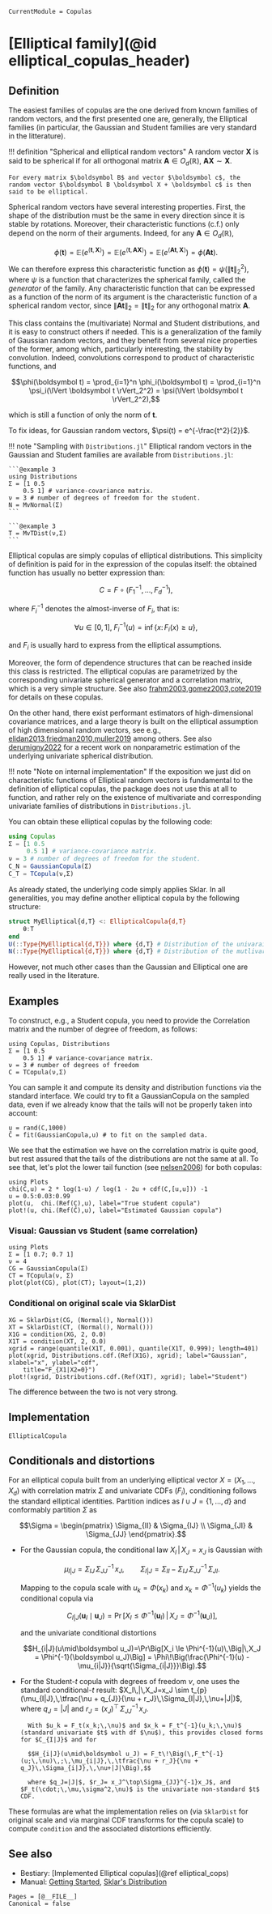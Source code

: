 ```@meta
CurrentModule = Copulas
```
# [Elliptical family](@id elliptical_copulas_header)

## Definition

The easiest families of copulas are the one derived from known families of random vectors, and the first presented one are, generally, the Elliptical families (in particular, the Gaussian and Student families are very standard in the litterature). 

!!! definition "Spherical and elliptical random vectors" 
    A random vector $\boldsymbol X$ is said to be spherical if for all orthogonal matrix $\boldsymbol A \in O_d(\mathbb R)$, $\boldsymbol A\boldsymbol X \sim \boldsymbol X$. 

    For every matrix $\boldsymbol B$ and vector $\boldsymbol c$, the random vector $\boldsymbol B \boldsymbol X + \boldsymbol c$ is then said to be elliptical.


Spherical random vectors have several interesting properties. First, the shape of the distribution must be the same in every direction since it is stable by rotations. Moreover, their characteristic functions (c.f.) only depend on the norm of their arguments. Indeed, for any $\boldsymbol A \in O_d(\mathbb R)$, 
```math
\phi(\boldsymbol t) = \mathbb E\left(e^{\langle \boldsymbol t, \boldsymbol X \rangle}\right)= \mathbb E\left(e^{\langle \boldsymbol t, \boldsymbol A\boldsymbol X \rangle}\right) = \mathbb E\left(e^{\langle \boldsymbol A\boldsymbol t, \boldsymbol X \rangle}\right) = \phi(\boldsymbol A\boldsymbol t).
```

We can therefore express this characteristic function as $\phi(\boldsymbol t) = \psi(\lVert \boldsymbol t \rVert_2^2)$, where $\psi$ is a function that characterizes the spherical family, called the *generator* of the family. Any characteristic function that can be expressed as a function of the norm of its argument is the characteristic function of a spherical random vector, since $\lVert \boldsymbol A \boldsymbol t \rVert_2 = \lVert \boldsymbol t \rVert_2$ for any orthogonal matrix $\boldsymbol A$. 

This class contains the (multivariate) Normal and Student distributions, and it is easy to construct others if needed. This is a generalization of the family of Gaussian random vectors, and they benefit from several nice properties of the former, among which, particularly interesting, the stability by convolution. Indeed, convolutions correspond to product of characteristic functions, and
```math
\phi(\boldsymbol t) = \prod_{i=1}^n \phi_i(\boldsymbol t) = \prod_{i=1}^n \psi_i(\lVert \boldsymbol t \rVert_2^2) = \psi(\lVert \boldsymbol t \rVert_2^2),
```
which is still a function of only the norm of $\boldsymbol t$. 

To fix ideas, for Gaussian random vectors, $\psi(t) = e^{-\frac{t^2}{2}}$.

!!! note "Sampling with `Distributions.jl`"
    Elliptical random vectors in the Gaussian and Student families are available from `Distributions.jl`:

    ```@example 3
    using Distributions
    Σ = [1 0.5
        0.5 1] # variance-covariance matrix.
    ν = 3 # number of degrees of freedom for the student.
    N = MvNormal(Σ)
    ```

    ```@example 3
    T = MvTDist(ν,Σ)
    ```



Elliptical copulas are simply copulas of elliptical distributions. This simplicity of definition is paid for in the expression of the copulas itself: the obtained function has usually no better expression than: 
```math
C = F \circ (F_1^{-1},...,F_d^{-1}),
```
where $F_i^{-1}$ denotes the almost-inverse of $F_i$, that is: 
```math
\forall u \in [0,1],\;F_i^{-1}(u) = \inf\left\{x :\, F_i(x) \ge u\right\},
```
and $F_i$ is usually hard to express from the elliptical assumptions.

Moreover, the form of dependence structures that can be reached inside this class is restricted. The elliptical copulas are parametrized by the corresponding univariate spherical generator and a correlation matrix, which is a very simple structure. See also [frahm2003,gomez2003,cote2019](@cite) for details on these copulas. 

On the other hand, there exist performant estimators of high-dimensional covariance matrices, and a large theory is built on the elliptical assumption of high dimensional random vectors, see e.g., [elidan2013,friedman2010,muller2019](@cite) among others. See also [derumigny2022](@cite) for a recent work on nonparametric estimation of the underlying univariate spherical distribution. 


!!! note "Note on internal implementation"
    If the exposition we just did on characteristic functions of Elliptical random vectors is fundamental to the definition of elliptical copulas, the package does not use this at all to function, and rather rely on the existence of multivariate and corresponding univariate families of distributions in `Distributions.jl`. 


You can obtain these elliptical copulas by the following code: 
```julia
using Copulas
Σ = [1 0.5
     0.5 1] # variance-covariance matrix.
ν = 3 # number of degrees of freedom for the student.
C_N = GaussianCopula(Σ)
C_T = TCopula(ν,Σ)
```

As already stated, the underlying code simply applies Sklar. In all generalities, you may define another elliptical copula by the following structure: 

```julia
struct MyElliptical{d,T} <: EllipticalCopula{d,T}
    θ:T
end
U(::Type{MyElliptical{d,T}}) where {d,T} # Distribution of the univaraite marginals, Normal() for the Gaussian case. 
N(::Type{MyElliptical{d,T}}) where {d,T} # Distribution of the mutlivariate random vector, MvNormal(\Sigma) for the Gaussian case. 
```

However, not much other cases than the Gaussian and Elliptical one are really used in the literature.

## Examples

To construct, e.g., a Student copula, you need to provide the Correlation matrix and the number of degree of freedom, as follows: 

```@example 4
using Copulas, Distributions
Σ = [1 0.5
    0.5 1] # variance-covariance matrix.
ν = 3 # number of degrees of freedom
C = TCopula(ν,Σ)
```

You can sample it and compute its density and distribution functions via the standard interface. We could try to fit a GaussianCopula on the sampled data, even if we already know that the tails will not be properly taken into account: 

```@example 4
u = rand(C,1000)
Ĉ = fit(GaussianCopula,u) # to fit on the sampled data. 
```

We see that the estimation we have on the correlation matrix is quite good, but rest assured that the tails of the distributions are not the same at all. To see that, let's plot the lower tail function (see [nelsen2006](@cite)) for both copulas: 

```@example 4
using Plots
chi(C,u) = 2 * log(1-u) / log(1 - 2u + cdf(C,[u,u])) -1
u = 0.5:0.03:0.99
plot(u,  chi.(Ref(C),u), label="True student copula")
plot!(u, chi.(Ref(Ĉ),u), label="Estimated Gaussian copula")
``` 

### Visual: Gaussian vs Student (same correlation)

```@example 4
using Plots
Σ = [1 0.7; 0.7 1]
ν = 4
CG = GaussianCopula(Σ)
CT = TCopula(ν, Σ)
plot(plot(CG), plot(CT); layout=(1,2))
```

### Conditional on original scale via SklarDist

```@example 4
XG = SklarDist(CG, (Normal(), Normal()))
XT = SklarDist(CT, (Normal(), Normal()))
X1G = condition(XG, 2, 0.0)
X1T = condition(XT, 2, 0.0)
xgrid = range(quantile(X1T, 0.001), quantile(X1T, 0.999); length=401)
plot(xgrid, Distributions.cdf.(Ref(X1G), xgrid); label="Gaussian", xlabel="x", ylabel="cdf",
    title="F_{X1|X2=0}")
plot!(xgrid, Distributions.cdf.(Ref(X1T), xgrid); label="Student")
```

The difference between the two is not very strong. 

## Implementation

```@docs
EllipticalCopula
```


## Conditionals and distortions

For an elliptical copula built from an underlying elliptical vector $X=(X_1,\dots,X_d)$ with correlation matrix $\Sigma$ and univariate CDFs $(F_i)$, conditioning follows the standard elliptical identities. Partition indices as $I\cup J=\{1,\dots,d\}$ and conformably partition $\Sigma$ as

$$\Sigma = \begin{pmatrix} \Sigma_{II} & \Sigma_{IJ} \\ \Sigma_{JI} & \Sigma_{JJ} \end{pmatrix}.$$

- For the Gaussian copula, the conditional law $X_I\,|\,X_J=x_J$ is Gaussian with

    $$\mu_{I|J} = \Sigma_{IJ}\,\Sigma_{JJ}^{-1}\,x_J, \qquad
    \Sigma_{I|J} = \Sigma_{II} - \Sigma_{IJ}\,\Sigma_{JJ}^{-1}\,\Sigma_{JI}.$$

    Mapping to the copula scale with $u_k = \Phi(x_k)$ and $x_k = \Phi^{-1}(u_k)$ yields the conditional copula via

    $$C_{I|J}(\boldsymbol u_I\mid\boldsymbol u_J) = \Pr\Big[X_I \le \Phi^{-1}(\boldsymbol u_I)\,\Big|\,X_J = \Phi^{-1}(\boldsymbol u_J)\Big],$$

    and the univariate conditional distortions

    $$H_{i|J}(u\mid\boldsymbol u_J)=\Pr\Big[X_i \le \Phi^{-1}(u)\,\Big|\,X_J = \Phi^{-1}(\boldsymbol u_J)\Big] = \Phi\!\Big(\frac{\Phi^{-1}(u) - \mu_{i|J}}{\sqrt{\Sigma_{i|J}}}\Big).$$

- For the Student-$t$ copula with degrees of freedom $\nu$, one uses the standard conditional-$t$ result: $X_I\,|\,X_J=x_J \sim t_{p}(\mu_{I|J},\,\tfrac{\nu + q_{J}}{\nu + r_J}\,\Sigma_{I|J},\,\nu+|J|)$, where $q_J=|J|$ and $r_J = (x_J)^\top\,\Sigma_{JJ}^{-1}\,x_J$.

        With $u_k = F_t(x_k;\,\nu)$ and $x_k = F_t^{-1}(u_k;\,\nu)$ (standard univariate $t$ with df $\nu$), this provides closed forms for $C_{I|J}$ and for

        $$H_{i|J}(u\mid\boldsymbol u_J) = F_t\!\Big(\,F_t^{-1}(u;\,\nu)\,;\,\mu_{i|J},\,\tfrac{\nu + r_J}{\nu + q_J}\,\Sigma_{i|J},\,\nu+|J|\Big),$$

        where $q_J=|J|$, $r_J= x_J^\top\Sigma_{JJ}^{-1}x_J$, and $F_t(\cdot;\,\mu,\sigma^2,\nu)$ is the univariate non-standard $t$ CDF.

These formulas are what the implementation relies on (via `SklarDist` for original scale and via marginal CDF transforms for the copula scale) to compute `condition` and the associated distortions efficiently.


## See also

- Bestiary: [Implemented Elliptical copulas](@ref elliptical_cops)
- Manual: [Getting Started](@ref), [Sklar's Distribution](@ref)


```@bibliography
Pages = [@__FILE__]
Canonical = false
```
